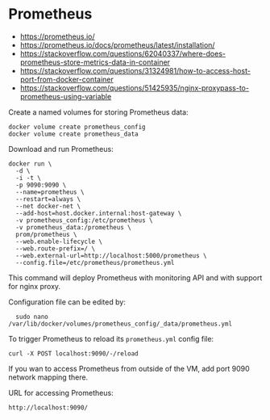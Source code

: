 # Prometheus

- https://prometheus.io/
- https://prometheus.io/docs/prometheus/latest/installation/
- https://stackoverflow.com/questions/62040337/where-does-prometheus-store-metrics-data-in-container
- https://stackoverflow.com/questions/31324981/how-to-access-host-port-from-docker-container
- https://stackoverflow.com/questions/51425935/nginx-proxypass-to-prometheus-using-variable

Create a named volumes for storing Prometheus data:

```
docker volume create prometheus_config
docker volume create prometheus_data
```

Download and run Prometheus:

```
docker run \
  -d \
  -i -t \
  -p 9090:9090 \
  --name=prometheus \
  --restart=always \
  --net docker-net \
  --add-host=host.docker.internal:host-gateway \
  -v prometheus_config:/etc/prometheus \
  -v prometheus_data:/prometheus \
  prom/prometheus \
  --web.enable-lifecycle \
  --web.route-prefix=/ \
  --web.external-url=http://localhost:5000/prometheus \
  --config.file=/etc/prometheus/prometheus.yml
```

This command will deploy Prometheus with monitoring API and with support for nginx proxy.

Configuration file can be edited by:

```
  sudo nano /var/lib/docker/volumes/prometheus_config/_data/prometheus.yml
``` 

To trigger Prometheus to reload its `prometheus.yml` config file:

```  
curl -X POST localhost:9090/-/reload
```

If you wan to access Prometheus from outside of the VM, add port 9090 network mapping there.

URL for accessing Prometheus:

```
http://localhost:9090/
```
